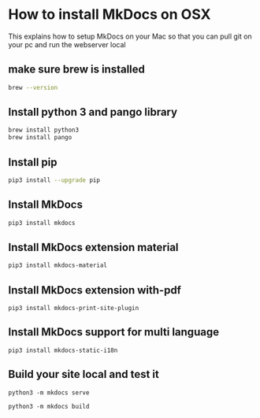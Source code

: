 # How to install MkDocs on OSX 

This explains how to setup MkDocs on your Mac so that you can pull git on your pc and run the webserver local


## make sure brew is installed

```zsh
brew --version
```

## Install python 3 and pango library

```zsh
brew install python3
brew install pango
```

## Install pip

```zsh
pip3 install --upgrade pip
```

## Install MkDocs

```zsh
pip3 install mkdocs
```

## Install MkDocs extension material

```zsh
pip3 install mkdocs-material
```

## Install MkDocs extension with-pdf

```
pip3 install mkdocs-print-site-plugin
```

## Install MkDocs support for multi language

```
pip3 install mkdocs-static-i18n
```

## Build your site local and test it

```
python3 -m mkdocs serve  
```

```
python3 -m mkdocs build
```
